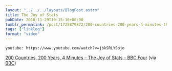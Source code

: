 ```yaml
---
layout: "../../../layouts/BlogPost.astro"
title: The Joy of Stats
pubDate: 2010-11-29T10:15:16+00:00
tumblr_permalink: /post/1725879872/200-countries-200-years-4-minutes-the-joy-of
tags: ["linklog"]
format: "video"
---
```


`youtube: https://www.youtube.com/watch?v=jbkSRLYSojo`

[200 Countries, 200 Years, 4 Minutes &#8211; The Joy of Stats &#8211; BBC Four][1] (via [BBC][2])

[1]: https://www.youtube.com/watch?v=jbkSRLYSojo
[2]: http://youtube.com/user/BBC
